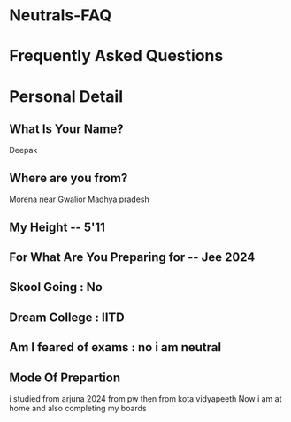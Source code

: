 # Neutrals-FAQ

# Frequently Asked Questions

# Personal Detail
## What Is Your Name? 
Deepak
## Where are you from? 
Morena near Gwalior Madhya pradesh
## My Height -- 5'11
## For What Are You Preparing for -- Jee 2024
## Skool Going : No 
## Dream College : IITD 
## Am I feared of exams : no i am neutral 

## Mode Of Prepartion
i studied from arjuna 2024 from pw then from kota vidyapeeth Now i am at home and also completing my boards
